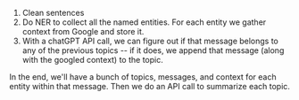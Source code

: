 
1. Clean sentences
2. Do NER to collect all the named entities. For each entity we gather context from Google and store it. 
3. With a chatGPT API call, we can figure out if that message belongs to any of the previous topics -- if it does, we append that message (along with the googled context) to the topic.

In the end, we'll have a bunch of topics, messages, and context for each entity within that message. Then we do an API call to summarize each topic.